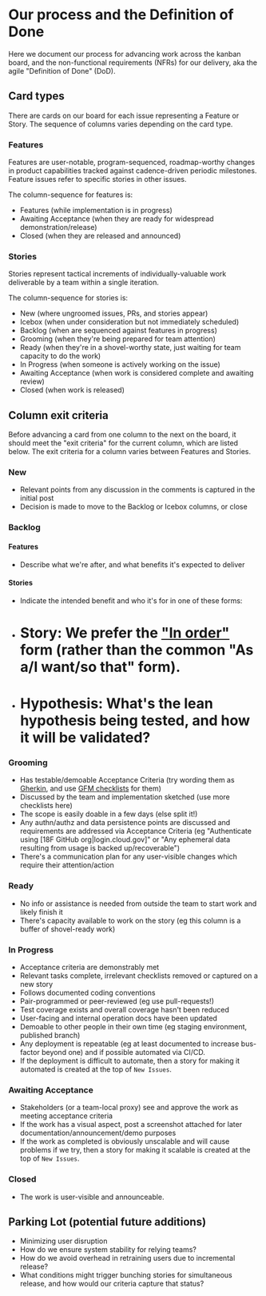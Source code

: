 
# Our process and the Definition of Done
Here we document our process for advancing work across the kanban board, and the non-functional requirements (NFRs) for our delivery, aka the agile "Definition of Done" (DoD).

## Card types

There are cards on our board for each issue representing a Feature or Story. The sequence of columns varies depending on the card type.

### Features

Features are user-notable, program-sequenced, roadmap-worthy changes in product capabilities tracked against cadence-driven periodic milestones. Feature issues refer to specific stories in other issues.

The column-sequence for features is:

- Features (while implementation is in progress)
- Awaiting Acceptance (when they are ready for widespread demonstration/release)
- Closed (when they are released and announced)

### Stories

Stories represent tactical increments of individually-valuable work deliverable by a team within a single iteration. 

The column-sequence for stories is:

- New (where ungroomed issues, PRs, and stories appear)
 - Icebox (when under consideration but not immediately scheduled)
- Backlog (when are sequenced against features in progress)
- Grooming (when they're being prepared for team attention)
- Ready (when they're in a shovel-worthy state, just waiting for team capacity to do the work)
- In Progress (when someone is actively working on the issue)
- Awaiting Acceptance (when work is considered complete and awaiting review)
- Closed (when work is released)

## Column exit criteria

Before advancing a card from one column to the next on the board, it should meet the "exit criteria" for the current column, which are listed below.  The exit criteria for a column varies between Features and Stories.

### New

- Relevant points from any discussion in the comments is captured in the initial post
- Decision is made to move to the Backlog or Icebox columns, or close

### Backlog

#### Features

- Describe what we're after, and what benefits it's expected to deliver

#### Stories

- Indicate the intended benefit and who it's for in one of these forms:
 - # Story: We prefer the ["In order"](http://blog.crisp.se/2014/09/25/david-evans/as-a-i-want-so-that-considered-harmful) form (rather than the common "As a/I want/so that" form).
 - # Hypothesis: What's the lean hypothesis being tested, and how it will be validated?

### Grooming

- Has testable/demoable Acceptance Criteria (try wording them as [Gherkin](https://en.wikipedia.org/wiki/Behavior-driven_development#Behavioural_specifications), and use [GFM checklists](https://github.com/blog/1375-task-lists-in-gfm-issues-pulls-comments) for them)
- Discussed by the team and implementation sketched (use more checklists here)
- The scope is easily doable in a few days (else split it!)
- Any authn/authz and data persistence points are discussed and requirements are addressed via Acceptance Criteria (eg "Authenticate using [18F GitHub org|login.cloud.gov]" or "Any ephemeral data resulting from usage is backed up/recoverable")
- There's a communication plan for any user-visible changes which require their attention/action

### Ready

- No info or assistance is needed from outside the team to start work and likely finish it
- There's capacity available to work on the story (eg this column is a buffer of shovel-ready work)

### In Progress

- Acceptance criteria are demonstrably met
- Relevant tasks complete, irrelevant checklists removed or captured on a new story
- Follows documented coding conventions
- Pair-programmed or peer-reviewed (eg use pull-requests!)
- Test coverage exists and overall coverage hasn't been reduced
- User-facing and internal operation docs have been updated
- Demoable to other people in their own time (eg staging environment, published branch)
- Any deployment is repeatable (eg at least documented to increase bus-factor beyond one) and if possible automated via CI/CD.
 - If the deployment is difficult to automate, then a story for making it automated is created at the top of `New Issues`.

### Awaiting Acceptance

- Stakeholders (or a team-local proxy) see and approve the work as meeting acceptance criteria
- If the work has a visual aspect, post a screenshot attached for later documentation/announcement/demo purposes
- If the work as completed is obviously unscalable and will cause problems if we try, then a story for making it scalable is created at the top of `New Issues`.

### Closed

- The work is user-visible and announceable.

## Parking Lot (potential future additions)

- Minimizing user disruption
 - How do we ensure system stability for relying teams? 
 - How do we avoid overhead in retraining users due to incremental release? 
 - What conditions might trigger bunching stories for simultaneous release, and how would our criteria capture that status?
